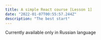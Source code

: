 ```yaml
---
title: A simple React course [Lesson 1]
date: "2022-01-07T00:55:57.244Z"
description: "The best start"
---
```


Currently available only in Russian language